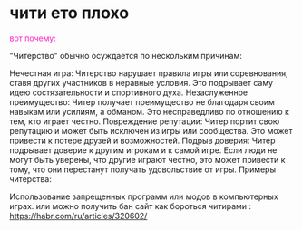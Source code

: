 <html>
<h1>чити ето плохо</h1>
<p style="color: #ff1ec5">вот почему:</p>
  "Читерство" обычно осуждается по нескольким причинам:

Нечестная игра: Читерство нарушает правила игры или соревнования, ставя других участников в неравные условия. Это подрывает саму идею состязательности и спортивного духа.
Незаслуженное преимущество: Читер получает преимущество не благодаря своим навыкам или усилиям, а обманом. Это несправедливо по отношению к тем, кто играет честно.
Повреждение репутации: Читер портит свою репутацию и может быть исключен из игры или сообщества. Это может привести к потере друзей и возможностей.
Подрыв доверия: Читер подрывает доверие к другим игрокам и к самой игре. Если люди не могут быть уверены, что другие играют честно, это может привести к тому, что они перестанут получать удовольствие от игры.
Примеры читерства:

Использование запрещенных программ или модов в компьютерных играх.
  или можно получить бан
  сайт как бороться читирами : https://habr.com/ru/articles/320602/
  
  
  
  
  <html>
